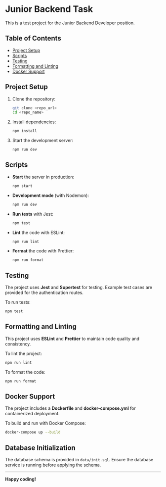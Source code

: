 # Junior Backend Task

This is a test project for the Junior Backend Developer position.

## Table of Contents

- [Project Setup](#project-setup)
- [Scripts](#scripts)
- [Testing](#testing)
- [Formatting and Linting](#formatting-and-linting)
- [Docker Support](#docker-support)

## Project Setup

1. Clone the repository:

   ```bash
   git clone <repo_url>
   cd <repo_name>
   ```

2. Install dependencies:

   ```bash
   npm install
   ```

3. Start the development server:
   ```bash
   npm run dev
   ```

## Scripts

- **Start** the server in production:
  ```bash
  npm start
  ```
- **Development mode** (with Nodemon):
  ```bash
  npm run dev
  ```
- **Run tests** with Jest:
  ```bash
  npm test
  ```
- **Lint** the code with ESLint:
  ```bash
  npm run lint
  ```
- **Format** the code with Prettier:
  ```bash
  npm run format
  ```

## Testing

The project uses **Jest** and **Supertest** for testing. Example test cases are provided for the authentication routes.

To run tests:

```bash
npm test
```

## Formatting and Linting

This project uses **ESLint** and **Prettier** to maintain code quality and consistency.

To lint the project:

```bash
npm run lint
```

To format the code:

```bash
npm run format
```

## Docker Support

The project includes a **Dockerfile** and **docker-compose.yml** for containerized deployment.

To build and run with Docker Compose:

```bash
docker-compose up --build
```

## Database Initialization

The database schema is provided in `data/init.sql`. Ensure the database service is running before applying the schema.

---

**Happy coding!**
